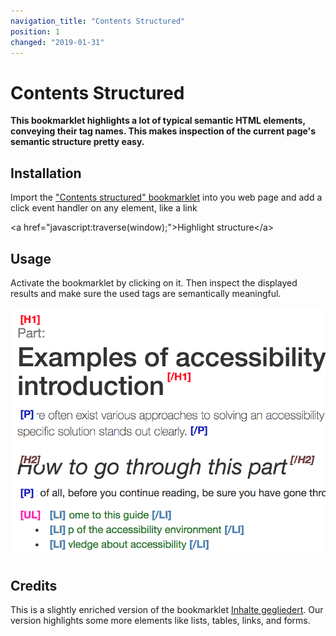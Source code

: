 ```yaml
---
navigation_title: "Contents Structured"
position: 1
changed: "2019-01-31"
---
```


# Contents Structured

**This bookmarklet highlights a lot of typical semantic HTML elements, conveying their tag names. This makes inspection of the current page's semantic structure pretty easy.**

## Installation

Import the ["Contents structured" bookmarklet](/js/snippets/content-structured-bookmarklet.js) into you web page and add a click event handler on any element, like a link

&#x3C;a href=&#x22;javascript:traverse(window);&#x22;&#x3E;Highlight structure&#x3C;/a&#x3E;

## Usage

Activate the bookmarklet by clicking on it. Then inspect the displayed results and make sure the used tags are semantically meaningful.

![Results after firing "Contents structured" bookmarklet](_media/results-after-firing-contents-structured-bookmarklet.png)

## Credits

This is a slightly enriched version of the bookmarklet [Inhalte gegliedert](http://testen.bitv-test.de/bookmarklets.html). Our version highlights some more elements like lists, tables, links, and forms.
